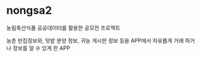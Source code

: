 # nongsa2

농림축산식품 공공데이터를 활용한 공모전 프로젝트

농촌 빈집정보와, 텃밭 분양 정보, 귀농 게시판 정보 등을 APP에서 자유롭게 거래 하거나 정보를 알 수 있게 한 APP
